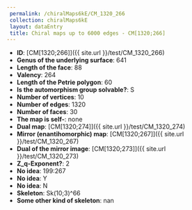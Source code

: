 ```yaml
--- 
 permalink: /chiralMaps6kE/CM_1320_266 
 collection: chiralMaps6kE
 layout: dataEntry
 title: Chiral maps up to 6000 edges - CM[1320;266]
---
```


- **ID**: [CM[1320;266]]({{ site.url }}/test/CM_1320_266)
- **Genus of the underlying surface**: 641
- **Length of the face**: 88
- **Valency**: 264
- **Length of the Petrie polygon**: 60
- **Is the automorphism group solvable?**: S
- **Number of vertices**: 10
- **Number of edges**: 1320
- **Number of faces**: 30
- **The map is self-**: none
- **Dual map**: [CM[1320;274]]({{ site.url }}/test/CM_1320_274)
- **Mirror (enantihomorphic) map**: [CM[1320;267]]({{ site.url }}/test/CM_1320_267)
- **Dual of the mirror image**: [CM[1320;273]]({{ site.url }}/test/CM_1320_273)
- **Z_q-Exponent?**: 2
- **No idea**:  199:267
- **No idea**: Y
- **No idea**: N
- **Skeleton**: Sk(10;3)^66
- **Some other kind of skeleton**: nan
